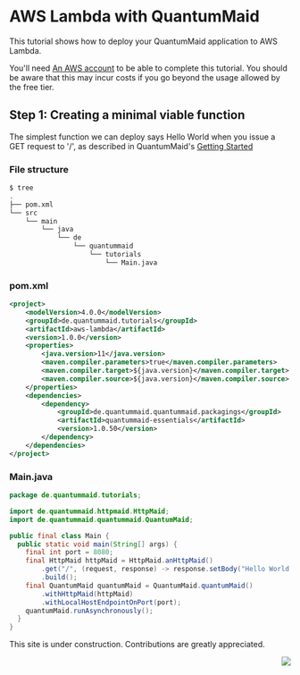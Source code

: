 # AWS Lambda with QuantumMaid

This tutorial shows how to deploy your QuantumMaid application to AWS Lambda.

You'll need [An AWS account](https://aws.amazon.com/premiumsupport/knowledge-center/create-and-activate-aws-account) to be able to complete this tutorial. You should be aware that this may incur costs if you go beyond the usage allowed by the free tier.

## Step 1: Creating a minimal viable function

The simplest function we can deploy says Hello World when you issue a GET request to '/', as described in QuantumMaid's [Getting Started](https://quantummaid.de/docs/01_gettingstarted.html)

### File structure

```bash
$ tree
.
├── pom.xml
└── src
    └── main
        └── java
            └── de
                └── quantummaid
                    └── tutorials
                        └── Main.java
```

### pom.xml

```xml
<project>
    <modelVersion>4.0.0</modelVersion>
    <groupId>de.quantummaid.tutorials</groupId>
    <artifactId>aws-lambda</artifactId>
    <version>1.0.0</version>
    <properties>
        <java.version>11</java.version>
        <maven.compiler.parameters>true</maven.compiler.parameters>
        <maven.compiler.target>${java.version}</maven.compiler.target>
        <maven.compiler.source>${java.version}</maven.compiler.source>
    </properties>
    <dependencies>
        <dependency>
            <groupId>de.quantummaid.quantummaid.packagings</groupId>
            <artifactId>quantummaid-essentials</artifactId>
            <version>1.0.50</version>
        </dependency>
    </dependencies>
</project>
```

### Main.java

```java
package de.quantummaid.tutorials;

import de.quantummaid.httpmaid.HttpMaid;
import de.quantummaid.quantummaid.QuantumMaid;

public final class Main {
  public static void main(String[] args) {
    final int port = 8080;
    final HttpMaid httpMaid = HttpMaid.anHttpMaid()
        .get("/", (request, response) -> response.setBody("Hello World!"))
        .build();
    final QuantumMaid quantumMaid = QuantumMaid.quantumMaid()
        .withHttpMaid(httpMaid)
        .withLocalHostEndpointOnPort(port);
    quantumMaid.runAsynchronously();
  }
}
```


This site is under construction. Contributions are greatly appreciated.

<img src="../construction.png" align="right"/>
